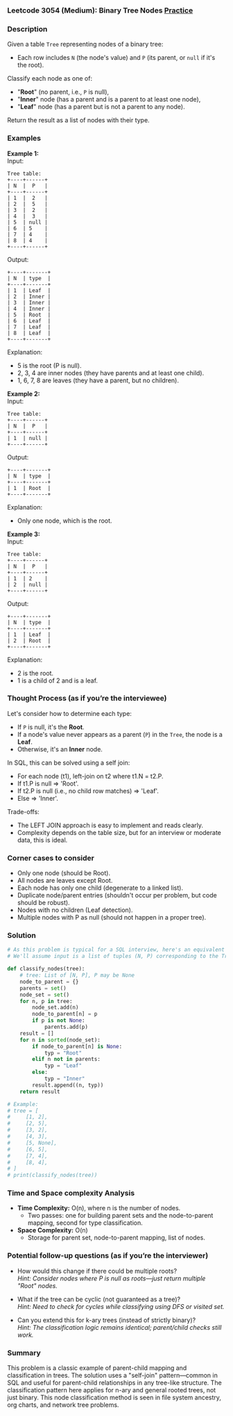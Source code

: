 ### Leetcode 3054 (Medium): Binary Tree Nodes [Practice](https://leetcode.com/problems/binary-tree-nodes)

### Description  
Given a table `Tree` representing nodes of a binary tree:
- Each row includes `N` (the node's value) and `P` (its parent, or `null` if it's the root).

Classify each node as one of:
- "**Root**" (no parent, i.e., `P` is null),
- "**Inner**" node (has a parent and is a parent to at least one node),
- "**Leaf**" node (has a parent but is not a parent to any node).

Return the result as a list of nodes with their type.

### Examples  

**Example 1:**  
Input:  
```
Tree table:
+----+------+
| N  |  P   |
+----+------+
| 1  |  2   |
| 2  |  5   |
| 3  |  2   |
| 4  |  3   |
| 5  | null |
| 6  | 5    |
| 7  | 4    |
| 8  | 4    |
+----+------+
```
Output:  
```
+----+-------+
| N  | type  |
+----+-------+
| 1  | Leaf  |
| 2  | Inner |
| 3  | Inner |
| 4  | Inner |
| 5  | Root  |
| 6  | Leaf  |
| 7  | Leaf  |
| 8  | Leaf  |
+----+-------+
```
Explanation:  
- 5 is the root (P is null).
- 2, 3, 4 are inner nodes (they have parents and at least one child).
- 1, 6, 7, 8 are leaves (they have a parent, but no children).

**Example 2:**  
Input:  
```
Tree table:
+----+------+
| N  |  P   |
+----+------+
| 1  | null |
+----+------+
```
Output:  
```
+----+-------+
| N  | type  |
+----+-------+
| 1  | Root  |
+----+-------+
```
Explanation:  
- Only one node, which is the root.

**Example 3:**  
Input:  
```
Tree table:
+----+------+
| N  |  P   |
+----+------+
| 1  | 2    |
| 2  | null |
+----+------+
```
Output:  
```
+----+-------+
| N  | type  |
+----+-------+
| 1  | Leaf  |
| 2  | Root  |
+----+-------+
```
Explanation:  
- 2 is the root.
- 1 is a child of 2 and is a leaf.

### Thought Process (as if you’re the interviewee)  
Let's consider how to determine each type:
- If `P` is null, it's the **Root**.
- If a node's value never appears as a parent (`P`) in the `Tree`, the node is a **Leaf**.
- Otherwise, it's an **Inner** node.

In SQL, this can be solved using a self join:
- For each node (t1), left-join on t2 where t1.N = t2.P.
- If t1.P is null ⇒ 'Root'.
- If t2.P is null (i.e., no child row matches) ⇒ 'Leaf'.
- Else ⇒ 'Inner'.

Trade-offs:
- The LEFT JOIN approach is easy to implement and reads clearly.
- Complexity depends on the table size, but for an interview or moderate data, this is ideal.

### Corner cases to consider  
- Only one node (should be Root).
- All nodes are leaves except Root.
- Each node has only one child (degenerate to a linked list).
- Duplicate node/parent entries (shouldn't occur per problem, but code should be robust).
- Nodes with no children (Leaf detection).
- Multiple nodes with P as null (should not happen in a proper tree).

### Solution

```python
# As this problem is typical for a SQL interview, here's an equivalent Python simulation.
# We'll assume input is a list of tuples (N, P) corresponding to the Tree table.

def classify_nodes(tree):
    # tree: List of [N, P], P may be None
    node_to_parent = {}
    parents = set()
    node_set = set()
    for n, p in tree:
        node_set.add(n)
        node_to_parent[n] = p
        if p is not None:
            parents.add(p)
    result = []
    for n in sorted(node_set):
        if node_to_parent[n] is None:
            typ = "Root"
        elif n not in parents:
            typ = "Leaf"
        else:
            typ = "Inner"
        result.append((n, typ))
    return result

# Example:
# tree = [
#     [1, 2],
#     [2, 5],
#     [3, 2],
#     [4, 3],
#     [5, None],
#     [6, 5],
#     [7, 4],
#     [8, 4],
# ]
# print(classify_nodes(tree))
```

### Time and Space complexity Analysis  

- **Time Complexity:** O(n), where n is the number of nodes.  
  - Two passes: one for building parent sets and the node-to-parent mapping, second for type classification.
- **Space Complexity:** O(n)
  - Storage for parent set, node-to-parent mapping, list of nodes.

### Potential follow-up questions (as if you’re the interviewer)  

- How would this change if there could be multiple roots?  
  *Hint: Consider nodes where P is null as roots—just return multiple "Root" nodes.*

- What if the tree can be cyclic (not guaranteed as a tree)?  
  *Hint: Need to check for cycles while classifying using DFS or visited set.*

- Can you extend this for k-ary trees (instead of strictly binary)?  
  *Hint: The classification logic remains identical; parent/child checks still work.*

### Summary
This problem is a classic example of parent-child mapping and classification in trees. The solution uses a "self-join" pattern—common in SQL and useful for parent-child relationships in any tree-like structure. The classification pattern here applies for n-ary and general rooted trees, not just binary. This node classification method is seen in file system ancestry, org charts, and network tree problems.